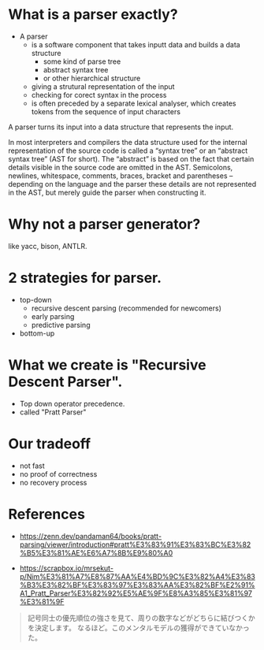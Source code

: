 # What is a parser exactly?
- A parser
    - is a software component that takes inputt data and builds a data structure
        - some kind of parse tree
        - abstract syntax tree
        - or other hierarchical structure
    - giving a strutural representation of the input
    - checking for corect syntax in the process
    - is often preceded by a separate lexical analyser, which creates tokens from the sequence of input characters

A parser turns its input into a data structure that represents the input.


In most interpreters and compilers the data structure used for the internal representation of the source code is called a “syntax tree” or an “abstract syntax tree” (AST for short). The “abstract” is based on the fact that certain details visible in the source code are omitted in the AST. Semicolons, newlines, whitespace, comments, braces, bracket and parentheses – depending on the language and the parser these details are not represented in the AST, but merely guide the parser when constructing it.

# Why not a parser generator?
like yacc, bison, ANTLR. 


# 2 strategies for parser.
- top-down
    - recursive descent parsing (recommended for newcomers)
    - early parsing
    - predictive parsing
- bottom-up


# What we create is "Recursive Descent Parser". 
- Top down operator precedence. 
- called "Pratt Parser"

# Our tradeoff
- not fast
- no proof of correctness
- no recovery process


# References
- https://zenn.dev/pandaman64/books/pratt-parsing/viewer/introduction#pratt%E3%83%91%E3%83%BC%E3%82%B5%E3%81%AE%E6%A7%8B%E9%80%A0

- https://scrapbox.io/mrsekut-p/Nim%E3%81%A7%E8%87%AA%E4%BD%9C%E3%82%A4%E3%83%B3%E3%82%BF%E3%83%97%E3%83%AA%E3%82%BF%E2%91%A1_Pratt_Parser%E3%82%92%E5%AE%9F%E8%A3%85%E3%81%97%E3%81%9F

> 記号同士の優先順位の強さを見て、周りの数字などがどちらに結びつくかを決定します。
なるほど。このメンタルモデルの獲得ができていなかった。
